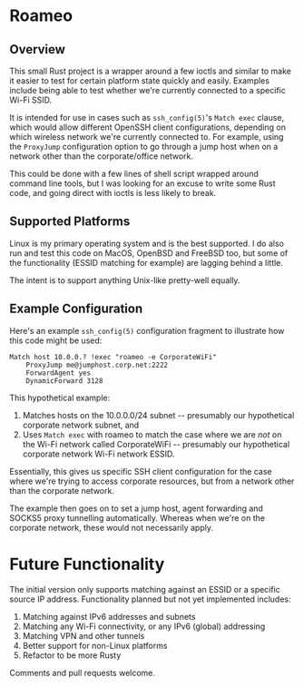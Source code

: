 # Roameo

## Overview

This small Rust project is a wrapper around a few ioctls and similar to make it
easier to test for certain platform state quickly and easily. Examples include
being able to test whether we're currently connected to a specific Wi-Fi SSID.

It is intended for use in cases such as `ssh_config(5)`'s `Match exec` clause,
which would allow different OpenSSH client configurations, depending on which
wireless network we're currently connected to. For example, using the
`ProxyJump` configuration option to go through a jump host when on a network
other than the corporate/office network.

This could be done with a few lines of shell script wrapped around command line tools, but I was looking for an excuse to write some Rust code, and going direct with ioctls is less likely to break.

## Supported Platforms

Linux is my primary operating system and is the best supported. I do also run and test this code on MacOS, OpenBSD and FreeBSD too, but some of the functionality (ESSID matching for example) are lagging behind a little.

The intent is to support anything Unix-like pretty-well equally.

## Example Configuration

Here's an example `ssh_config(5)` configuration fragment to illustrate how this code might be used:

```
Match host 10.0.0.? !exec "roameo -e CorporateWiFi"
    ProxyJump me@jumphost.corp.net:2222
    ForwardAgent yes
    DynamicForward 3128
```

This hypothetical example:
1. Matches hosts on the 10.0.0.0/24 subnet -- presumably our hypothetical corporate network subnet, and
2. Uses `Match exec` with roameo to match the case where we are *not* on the Wi-Fi network called CorporateWiFi -- presumably our hypothetical corporate network Wi-Fi network ESSID.

Essentially, this gives us specific SSH client configuration for the case where we're trying to access corporate resources, but from a network other than the corporate network.

The example then goes on to set a jump host, agent forwarding and SOCKS5 proxy tunnelling automatically. Whereas when we're on the corporate network, these would not necessarily apply.


# Future Functionality

The initial version only supports matching against an ESSID or a specific source IP address. Functionality planned but not yet implemented includes:

1. Matching against IPv6 addresses and subnets
2. Matching any Wi-Fi connectivity, or any IPv6 (global) addressing
3. Matching VPN and other tunnels
4. Better support for non-Linux platforms
5. Refactor to be more Rusty

Comments and pull requests welcome.

